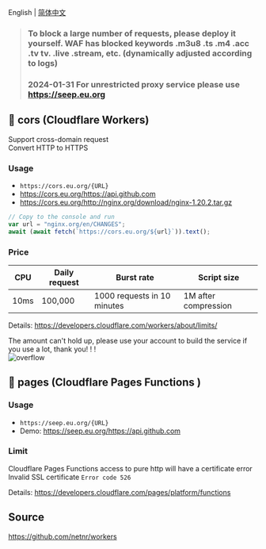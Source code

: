 ﻿English | [简体中文](README_zh-CN.md)

> ### To block a large number of requests, please deploy it yourself. WAF has blocked keywords .m3u8 .ts .m4 .acc .tv tv. .live .stream, etc. (dynamically adjusted according to logs)
> ### 2024-01-31 For unrestricted proxy service please use https://seep.eu.org

## 🧡 cors (Cloudflare Workers)
Support cross-domain request  
Convert HTTP to HTTPS

### Usage
- `https://cors.eu.org/{URL}`
- <https://cors.eu.org/https://api.github.com>
- <https://cors.eu.org/http://nginx.org/download/nginx-1.20.2.tar.gz>

```js
// Copy to the console and run
var url = "nginx.org/en/CHANGES";
await (await fetch(`https://cors.eu.org/${url}`)).text();
```

### Price
CPU | Daily request | Burst rate | Script size
--- | --- | --- | ---
10ms | 100,000 | 1000 requests in 10 minutes | 1M after compression

Details: <https://developers.cloudflare.com/workers/about/limits/>

The amount can't hold up, please use your account to build the service if you use a lot, thank you! ! !  
![overflow](https://gs.zme.ink/2019/11/03/0752457693.png)

## 🧡 pages (Cloudflare Pages Functions )

### Usage
- `https://seep.eu.org/{URL}`
- Demo: <https://seep.eu.org/https://api.github.com>

### Limit
Cloudflare Pages Functions access to pure http will have a certificate error Invalid SSL certificate `Error code 526`

Details: <https://developers.cloudflare.com/pages/platform/functions>

## Source
<https://github.com/netnr/workers>